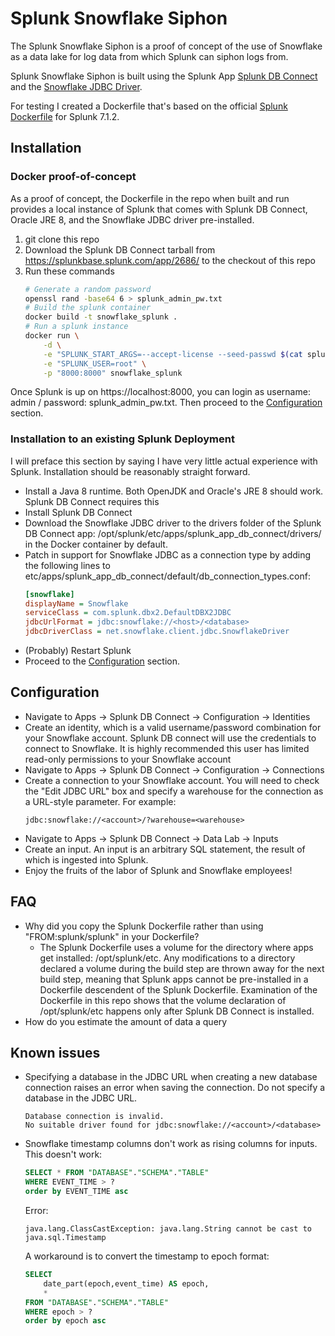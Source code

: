 # Splunk Snowflake Siphon

The Splunk Snowflake Siphon is a proof of concept of the use of Snowflake as a data lake for log data from which Splunk can siphon logs from.

Splunk Snowflake Siphon is built using the Splunk App [Splunk DB Connect](https://splunkbase.splunk.com/app/2686/) and the [Snowflake JDBC Driver](https://repo1.maven.org/maven2/net/snowflake/snowflake-jdbc/3.6.10/snowflake-jdbc-3.6.10.jar).

For testing I created a Dockerfile that's based on the official [Splunk Dockerfile](https://github.com/splunk/docker-splunk/blob/7.1.2/enterprise/Dockerfile) for Splunk 7.1.2.

## Installation

### Docker proof-of-concept

As a proof of concept, the Dockerfile in the repo when built and run provides a local instance of Splunk that comes with Splunk DB Connect, Oracle JRE 8, and the Snowflake JDBC driver pre-installed. 

1. git clone this repo
1. Download the Splunk DB Connect tarball from https://splunkbase.splunk.com/app/2686/ to the checkout of this repo
1. Run these commands
    ```sh
    # Generate a random password
    openssl rand -base64 6 > splunk_admin_pw.txt
    # Build the splunk container
    docker build -t snowflake_splunk .
    # Run a splunk instance
    docker run \
        -d \
        -e "SPLUNK_START_ARGS=--accept-license --seed-passwd $(cat splunk_admin_pw.txt)" \
        -e "SPLUNK_USER=root" \
        -p "8000:8000" snowflake_splunk
    ```

Once Splunk is up on https://localhost:8000, you can login as username: admin / password: splunk_admin_pw.txt. Then proceed to the [Configuration](#configuration) section.

### Installation to an existing Splunk Deployment

I will preface this section by saying I have very little actual experience with Splunk. Installation should be reasonably straight forward.

* Install a Java 8 runtime. Both OpenJDK and Oracle's JRE 8 should work. Splunk DB Connect requires this
* Install Splunk DB Connect
* Download the Snowflake JDBC driver to the drivers folder of the Splunk DB Connect app: /opt/splunk/etc/apps/splunk_app_db_connect/drivers/ in the Docker container by default.
* Patch in support for Snowflake JDBC as a connection type by adding the following lines to etc/apps/splunk_app_db_connect/default/db_connection_types.conf:
    ```ini
    [snowflake]
    displayName = Snowflake
    serviceClass = com.splunk.dbx2.DefaultDBX2JDBC
    jdbcUrlFormat = jdbc:snowflake://<host>/<database>
    jdbcDriverClass = net.snowflake.client.jdbc.SnowflakeDriver
    ```
* (Probably) Restart Splunk
* Proceed to the [Configuration](#configuration) section.

## Configuration

* Navigate to Apps -> Splunk DB Connect -> Configuration -> Identities
* Create an identity, which is a valid username/password combination for your Snowflake account. Splunk DB connect will use the credentials to connect to Snowflake. It is highly recommended this user has limited read-only permissions to your Snowflake account
* Navigate to Apps -> Splunk DB Connect -> Configuration -> Connections
* Create a connection to your Snowflake account. You will need to check the "Edit JDBC URL" box and specify a warehouse for the connection as a URL-style parameter. For example:
    ```text
    jdbc:snowflake://<account>/?warehouse=<warehouse>
    ```
* Navigate to Apps -> Splunk DB Connect -> Data Lab -> Inputs
* Create an input. An input is an arbitrary SQL statement, the result of which is ingested into Splunk.
* Enjoy the fruits of the labor of Splunk and Snowflake employees!

## FAQ

* Why did you copy the Splunk Dockerfile rather than using "FROM:splunk/splunk" in your Dockerfile?
  * The Splunk Dockerfile uses a volume for the directory where apps get installed: /opt/splunk/etc. Any modifications to a directory declared a volume during the build step are thrown away for the next build step, meaning that Splunk apps cannot be pre-installed in a Dockerfile descendent of the Splunk Dockerfile. Examination of the Dockerfile in this repo shows that the volume declaration of /opt/splunk/etc happens only after Splunk DB Connect is installed.
* How do you estimate the amount of data a query

## Known issues

* Specifying a database in the JDBC URL when creating a new database connection raises an error when saving the connection. Do not specify a database in the JDBC URL.
    ```text
    Database connection is invalid.
    No suitable driver found for jdbc:snowflake://<account>/<database>
    ```
* Snowflake timestamp columns don't work as rising columns for inputs. This doesn't work:
    ```sql
    SELECT * FROM "DATABASE"."SCHEMA"."TABLE"
    WHERE EVENT_TIME > ?
    order by EVENT_TIME asc
    ```
    Error:
    ```text
    java.lang.ClassCastException: java.lang.String cannot be cast to java.sql.Timestamp
    ```
    A workaround is to convert the timestamp to epoch format:
    ```sql
    SELECT
        date_part(epoch,event_time) AS epoch,
        *
    FROM "DATABASE"."SCHEMA"."TABLE"
    WHERE epoch > ?
    order by epoch asc
    ```
